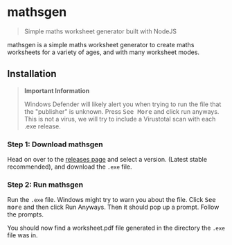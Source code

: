 <!-- @format -->

# mathsgen

> Simple maths worksheet generator built with NodeJS

mathsgen is a simple maths worksheet generator to create maths worksheets for a variety of ages, and with many worksheet modes.

## Installation

> **Important Information**
>
> Windows Defender will likely alert you when trying to run the file that the "publisher" is unknown. Press <kbd>See More</kbd> and click run anyways. This is not a virus, we will try to include a Virustotal scan with each .exe release.

### Step 1: Download mathsgen

Head on over to the [releases page](https://github.com/CoolJim/mathsgen/releases/) and select a version. (Latest stable recommended), and download the `.exe` file.

### Step 2: Run mathsgen

Run the `.exe` file. Windows might try to warn you about the file. Click <kbd>See more</kbd> and then click Run Anyways. Then it should pop up a prompt. Follow the prompts.

You should now find a worksheet.pdf file generated in the directory the `.exe` file was in.
